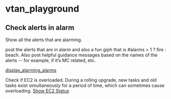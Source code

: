 # vtan_playground

## Check alerts in alarm

Show all the alerts that are alarming.

post the alerts that are in alarm and also a fun giph that is #alarms > 1 ? fire : beach. 
Also post helpful guidance messages based on the names of the alerts -- for example, if it’s MC related, etc.

[display_alarming_alarms](https://console.demo.transposit.com/mc/t/spackle/actions/display_alarming_alarms)

Check if EC2 is overloaded. During a rolling upgrade, new tasks and old tasks exist simultaneously for a period of
time, which can sometimes cause overloading. 
[Show EC2 Status](https://console.demo.transposit.com/mc/t/spackle/actions/show_ec2_status)
